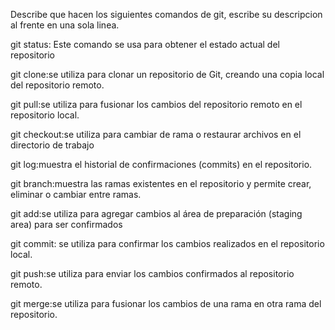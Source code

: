 Describe que hacen los siguientes comandos de git, escribe su descripcion al frente en una sola linea.

git status: Este comando se usa para obtener el estado actual del repositorio

git clone:se utiliza para clonar un repositorio de Git, creando una copia local del repositorio remoto.

git pull:se utiliza para fusionar los cambios del repositorio remoto en el repositorio local.

git checkout:se utiliza para cambiar de rama o restaurar archivos en el directorio de trabajo

git log:muestra el historial de confirmaciones (commits) en el repositorio.

git branch:muestra las ramas existentes en el repositorio y permite crear, eliminar o cambiar entre ramas.

git add:se utiliza para agregar cambios al área de preparación (staging area) para ser confirmados

git commit: se utiliza para confirmar los cambios realizados en el repositorio local.

git push:se utiliza para enviar los cambios confirmados al repositorio remoto.

git merge:se utiliza para fusionar los cambios de una rama en otra rama del repositorio.
